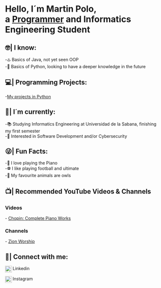 <h1>Hello, I´m Martin Polo,<br/>a <a href="https://github.com/polosantini">Programmer</a> and Informatics Engineering Student</h1>
<h2>🤓| I know:</h2>
  -♨️ Basics of Java, not yet seen OOP<br>
  -🐍 Basics of Python, looking to have a deeper knowledge in the future<br>
  
<h2>💻| Programming Projects: </h2>
  -<a href="https://github.com/polosantini/Python">My projects in Python</a>

<h2>🌱| I´m currently: </h2>
  -📚 Studying Informatics Engineering at Universidad de la Sabana, finishing my first semester<br>
  -🤔 Interested in Software Development and/or Cybersecurity<br>
<h2>😜| Fun Facts:</h2>
  -🎹 I love playing the Piano<br>
  -⚽ I like playing football and ultimate<br>
  -🦉 My favourite animals are owls<br>
<h2>📺| Recommended YouTube Videos & Channels</h2>
<h3>Videos</h3>
  - <a href="https://www.youtube.com/watch?v=y8tlmEPKs38">Chopin: Complete Piano Works</a><br>
<h3>Channels</h3>
  - <a href="https://www.youtube.com/@zionworshipco">Zion Worship</a><br>

<h2>📱| Connect with me:</h2>

[<img align="left" alt="Martin Polo | LinkedIn" width="22px" src="https://cdn.jsdelivr.net/npm/simple-icons@v3/icons/linkedin.svg" />][linkedin] Linkedin<br>
<br>
[<img align="left" alt="Martin Polo | Instagram" width="22px" src="https://cdn.jsdelivr.net/npm/simple-icons@v3/icons/instagram.svg" />][instagram] Instagram<br>

[instagram]: https://www.instagram.com/polosantini/
[linkedin]: https://www.linkedin.com/in/martinpolosantini/

<!--
**joshmadakor1/joshmadakor1** is a ✨ _special_ ✨ repository because its `README.md` (this file) appears on your GitHub profile.

Here are some ideas to get you started:

- 🔭 I’m currently working on ...
- 🌱 I’m currently learning ...
- 👯 I’m looking to collaborate on ...
- 🤔 I’m looking for help with ...
- 💬 Ask me about ...
- 📫 How to reach me: ...
- 😄 Pronouns: ...
- ⚡ Fun fact: ...
-->
